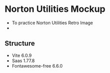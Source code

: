 # Norton Utilities Mockup
- To practice Norton Utilities Retro Image
- 
## Structure
- Vite 6.0.9
- Saas 1.77.8
- Fontawesome-free 6.6.0
